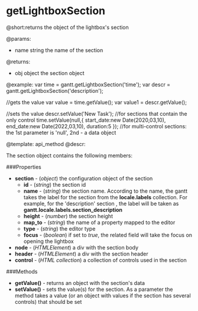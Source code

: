 getLightboxSection
=============
@short:returns the object of the lightbox's section 
	

@params:
- name	string	the name of the section

@returns:
- obj	object 	the section object



@example:
var time = gantt.getLightboxSection('time');
var descr = gantt.getLightboxSection('description');
 
//gets the value
var value = time.getValue();
var value1 = descr.getValue();
 
//sets the value
descr.setValue('New Task'); //for sections that contain the only control
time.setValue(null,{
	start_date:new Date(2020,03,10), 
    end_date:new Date(2022,03,10), 
    duration:5
}); //for multi-control sections: the 1st parameter is 'null', 2nd - a data object


@template:	api_method
@descr:

The section object contains the following members:

###Properties


- **section** - (*object*) the configuration object of the section
  - **id** -  (*string*) the section id
  - **name** - (*string*) the section name. According to the name, the gantt takes the label for the section from the **locale.labels** collection. For example, for the 'description' section , 
  the label will be taken as **gantt.locale.labels.section_description**
  - **height** - (*number*) the section height
  - **map_to** - (*string*) the name of a property mapped to the editor
  - **type** - (*string*) the editor type
  - **focus** - (*boolean*) if set to *true*, the related field will take the focus on opening the lightbox
- **node** - (*HTMLElement*) a div with the section body
- **header** - (*HTMLElement*) a div with the section header
- **control** - (*HTML collection*) a collection of controls used in the section
  
###Methods

- **getValue()** - returns an object with the section's data
- **setValue()** - sets the value(s) for the section. As a parameter the method takes a value (or an object with values if the section has several controls) that should be set


